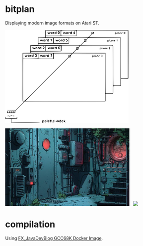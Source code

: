 # bitplan
Displaying modern image formats on Atari ST.

 <img src="images/bitplanes.svg" height="300"> 


 <img src="hicolor.jpg" width="400"> &nbsp; <img src="loading.gif" width="400">

# compilation
Using [FX_JavaDevBlog GCC68K Docker Image](https://www.fxjavadevblog.fr/atari-st-c-compiler-avec-docker/).
